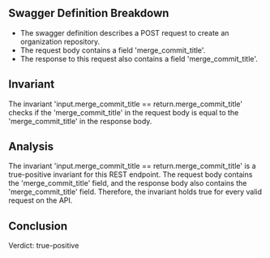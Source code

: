 ## Swagger Definition Breakdown
- The swagger definition describes a POST request to create an organization repository.
- The request body contains a field 'merge_commit_title'.
- The response to this request also contains a field 'merge_commit_title'.

## Invariant
The invariant 'input.merge_commit_title == return.merge_commit_title' checks if the 'merge_commit_title' in the request body is equal to the 'merge_commit_title' in the response body.

## Analysis
The invariant 'input.merge_commit_title == return.merge_commit_title' is a true-positive invariant for this REST endpoint. The request body contains the 'merge_commit_title' field, and the response body also contains the 'merge_commit_title' field. Therefore, the invariant holds true for every valid request on the API.

## Conclusion
Verdict: true-positive
